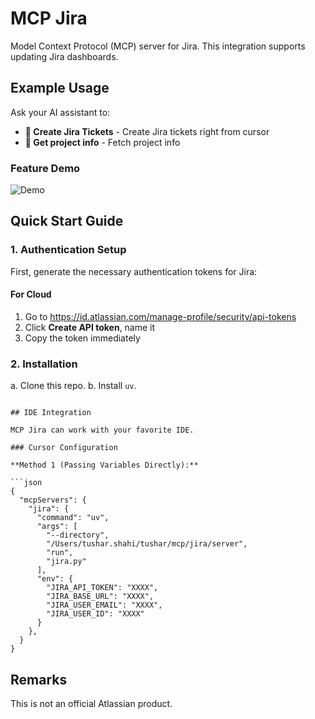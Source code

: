 # MCP Jira

Model Context Protocol (MCP) server for Jira. This integration supports updating Jira dashboards.

## Example Usage

Ask your AI assistant to:

- **📝 Create Jira Tickets** - Create Jira tickets right from cursor
- **📄 Get project info** - Fetch project info

### Feature Demo

![Demo](https://github.com/TusharShahi/mcp-jira/blob/master/demo/recording.gif)


## Quick Start Guide

### 1. Authentication Setup

First, generate the necessary authentication tokens for Jira:

#### For Cloud

1. Go to https://id.atlassian.com/manage-profile/security/api-tokens
2. Click **Create API token**, name it
3. Copy the token immediately

### 2. Installation

a. Clone this repo.
b. Install `uv`.
```

## IDE Integration

MCP Jira can work with your favorite IDE.

### Cursor Configuration

**Method 1 (Passing Variables Directly):**

```json
{
  "mcpServers": {
    "jira": {
      "command": "uv",
      "args": [
        "--directory",
        "/Users/tushar.shahi/tushar/mcp/jira/server",
        "run",
        "jira.py"
      ],
      "env": {
        "JIRA_API_TOKEN": "XXXX",
        "JIRA_BASE_URL": "XXXX",
        "JIRA_USER_EMAIL": "XXXX",
        "JIRA_USER_ID": "XXXX" 
      }
    },
  }
}

```


## Remarks 

This is not an official Atlassian product.

